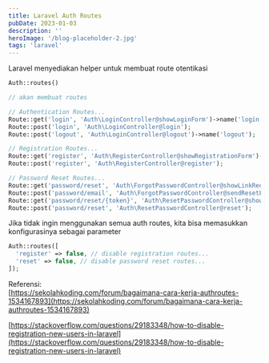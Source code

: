 ```yaml
---
title: Laravel Auth Routes
pubDate: 2023-01-03
description: ''
heroImage: '/blog-placeholder-2.jpg'
tags: 'laravel'
---
```


Laravel menyediakan helper untuk membuat route otentikasi

```php
Auth::routes()

// akan membuat routes

// Authentication Routes...
Route::get('login', 'Auth\LoginController@showLoginForm')->name('login');
Route::post('login', 'Auth\LoginController@login');
Route::post('logout', 'Auth\LoginController@logout')->name('logout');

// Registration Routes...
Route::get('register', 'Auth\RegisterController@showRegistrationForm')->name('register');
Route::post('register', 'Auth\RegisterController@register');

// Password Reset Routes...
Route::get('password/reset', 'Auth\ForgotPasswordController@showLinkRequestForm')->name('password.request');
Route::post('password/email', 'Auth\ForgotPasswordController@sendResetLinkEmail')->name('password.email');
Route::get('password/reset/{token}', 'Auth\ResetPasswordController@showResetForm')->name('password.reset');
Route::post('password/reset', 'Auth\ResetPasswordController@reset');
```

Jika tidak ingin menggunakan semua auth routes, kita bisa memasukkan konfigurasinya sebagai parameter

```php
Auth::routes([
  'register' => false, // disable registration routes...
  'reset' => false, // disable password reset routes...
]);
```

Referensi:  
[https://sekolahkoding.com/forum/bagaimana-cara-kerja-authroutes-1534167893](https://sekolahkoding.com/forum/bagaimana-cara-kerja-authroutes-1534167893)

[https://stackoverflow.com/questions/29183348/how-to-disable-registration-new-users-in-laravel](https://stackoverflow.com/questions/29183348/how-to-disable-registration-new-users-in-laravel)